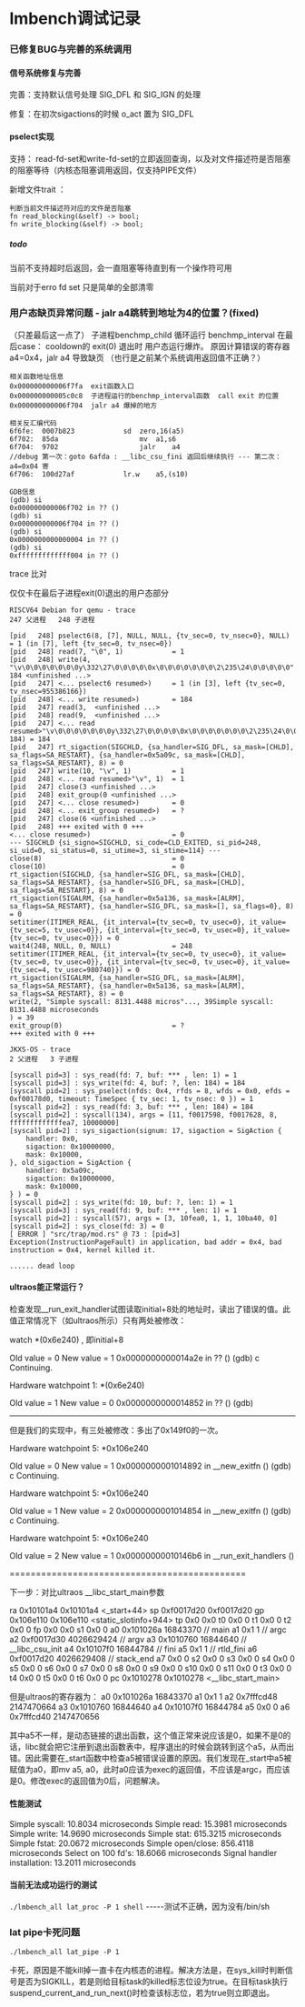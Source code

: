 # lmbench调试记录

### 已修复BUG与完善的系统调用

#### 信号系统修复与完善

完善：支持默认信号处理 SIG_DFL 和 SIG_IGN 的处理

修复：在初次sigactions的时候 o_act 置为 SIG_DFL

#### pselect实现

支持：
read-fd-set和write-fd-set的立即返回查询，以及对文件描述符是否阻塞的阻塞等待（内核态阻塞调用返回，仅支持PIPE文件）

新增文件trait ：

```
判断当前文件描述符对应的文件是否阻塞
fn read_blocking(&self) -> bool;
fn write_blocking(&self) -> bool;
```

##### todo

当前不支持超时后返回，会一直阻塞等待直到有一个操作符可用

当前对于erro fd set 只是简单的全部清零

### 用户态缺页异常问题 - jalr a4跳转到地址为4的位置？(fixed)

（只差最后这一点了）
子进程benchmp_child
循环运行 benchmp_interval
在最后case： cooldown的 exit(0) 退出时 用户态运行爆炸。 原因计算错误的寄存器 a4=0x4，jalr a4 导致缺页  （也行是之前某个系统调用返回值不正确？）

```
相关函数地址信息
0x000000000006f7fa  exit函数入口
0x000000000005c0c8  子进程运行的benchmp_interval函数  call exit 的位置
0x000000000006f704  jalr a4 爆掉的地方
```

```
相关反汇编代码
6f6fe:	0007b823          	sd	zero,16(a5)
6f702:	85da                	mv	a1,s6
6f704:	9702                	jalr	a4                        //debug 第一次：goto 6afda : __libc_csu_fini 返回后继续执行 --- 第二次：a4=0x04 寄
6f706:	100d27af          	lr.w	a5,(s10)   
```

```
GDB信息
(gdb) si
0x000000000006f702 in ?? ()
(gdb) si
0x000000000006f704 in ?? ()
(gdb) si
0x0000000000000004 in ?? ()
(gdb) si
0xfffffffffffff004 in ?? ()
```

trace 比对

仅仅卡在最后子进程exit(0)退出的用户态部分

```
RISCV64 Debian for qemu - trace
247 父进程   248 子进程

[pid   248] pselect6(8, [7], NULL, NULL, {tv_sec=0, tv_nsec=0}, NULL) = 1 (in [7], left {tv_sec=0, tv_nsec=0})
[pid   248] read(7, "\0", 1)            = 1
[pid   248] write(4, "\v\0\0\0\0\0\0\0y\332\27\0\0\0\0\0x\0\0\0\0\0\0\0\2\235\24\0\0\0\0\0"..., 184 <unfinished ...>
[pid   247] <... pselect6 resumed>)     = 1 (in [3], left {tv_sec=0, tv_nsec=955386166})
[pid   248] <... write resumed>)        = 184
[pid   247] read(3,  <unfinished ...>
[pid   248] read(9,  <unfinished ...>
[pid   247] <... read resumed>"\v\0\0\0\0\0\0\0y\332\27\0\0\0\0\0x\0\0\0\0\0\0\0\2\235\24\0\0\0\0\0"..., 184) = 184
[pid   247] rt_sigaction(SIGCHLD, {sa_handler=SIG_DFL, sa_mask=[CHLD], sa_flags=SA_RESTART}, {sa_handler=0x5a09c, sa_mask=[CHLD], sa_flags=SA_RESTART}, 8) = 0
[pid   247] write(10, "\v", 1)          = 1
[pid   248] <... read resumed>"\v", 1)  = 1
[pid   247] close(3 <unfinished ...>
[pid   248] exit_group(0 <unfinished ...>
[pid   247] <... close resumed>)        = 0
[pid   248] <... exit_group resumed>)   = ?
[pid   247] close(6 <unfinished ...>
[pid   248] +++ exited with 0 +++
<... close resumed>)                    = 0
--- SIGCHLD {si_signo=SIGCHLD, si_code=CLD_EXITED, si_pid=248, si_uid=0, si_status=0, si_utime=3, si_stime=114} ---
close(8)                                = 0
close(10)                               = 0
rt_sigaction(SIGCHLD, {sa_handler=SIG_DFL, sa_mask=[CHLD], sa_flags=SA_RESTART}, {sa_handler=SIG_DFL, sa_mask=[CHLD], sa_flags=SA_RESTART}, 8) = 0
rt_sigaction(SIGALRM, {sa_handler=0x5a136, sa_mask=[ALRM], sa_flags=SA_RESTART}, {sa_handler=SIG_DFL, sa_mask=[], sa_flags=0}, 8) = 0
setitimer(ITIMER_REAL, {it_interval={tv_sec=0, tv_usec=0}, it_value={tv_sec=5, tv_usec=0}}, {it_interval={tv_sec=0, tv_usec=0}, it_value={tv_sec=0, tv_usec=0}}) = 0
wait4(248, NULL, 0, NULL)               = 248
setitimer(ITIMER_REAL, {it_interval={tv_sec=0, tv_usec=0}, it_value={tv_sec=0, tv_usec=0}}, {it_interval={tv_sec=0, tv_usec=0}, it_value={tv_sec=4, tv_usec=980740}}) = 0
rt_sigaction(SIGALRM, {sa_handler=SIG_DFL, sa_mask=[ALRM], sa_flags=SA_RESTART}, {sa_handler=0x5a136, sa_mask=[ALRM], sa_flags=SA_RESTART}, 8) = 0
write(2, "Simple syscall: 8131.4488 micros"..., 39Simple syscall: 8131.4488 microseconds
) = 39
exit_group(0)                           = ?
+++ exited with 0 +++
```

```
JKXS-OS - trace
2 父进程   3 子进程

[syscall pid=3] : sys_read(fd: 7, buf: *** , len: 1) = 1
[syscall pid=3] : sys_write(fd: 4, buf: ?, len: 184) = 184
[syscall pid=2] : sys_pselect(nfds: 0x4, rfds = 8, wfds = 0x0, efds = 0xf00178d0, timeout: TimeSpec { tv_sec: 1, tv_nsec: 0 }) = 1
[syscall pid=2] : sys_read(fd: 3, buf: *** , len: 184) = 184
[syscall pid=2] : syscall(134), args = [11, f0017598, f0017628, 8, fffffffffffffea7, 10000000]
[syscall pid=2] : sys_sigaction(signum: 17, sigaction = SigAction {
    handler: 0x0,
    sigaction: 0x10000000,
    mask: 0x10000,
}, old_sigaction = SigAction {
    handler: 0x5a09c,
    sigaction: 0x10000000,
    mask: 0x10000,
} ) = 0
[syscall pid=2] : sys_write(fd: 10, buf: ?, len: 1) = 1
[syscall pid=3] : sys_read(fd: 9, buf: *** , len: 1) = 1
[syscall pid=2] : syscall(57), args = [3, 10fea0, 1, 1, 10ba40, 0]
[syscall pid=2] : sys_close(fd: 3) = 0
[ ERROR ] "src/trap/mod.rs" @ 73 : [pid=3] Exception(InstructionPageFault) in application, bad addr = 0x4, bad instruction = 0x4, kernel killed it.

...... dead loop

```

#### ultraos能正常运行？

检查发现__run_exit_handler试图读取initial+8处的地址时，读出了错误的值。此值正常情况下（如ultraos所示）只有两处被修改：

watch *(0x6e240) , 即initial+8

Old value = 0
New value = 1
0x0000000000014a2e in ?? ()
(gdb) c
Continuing.

Hardware watchpoint 1: *(0x6e240)

Old value = 1
New value = 0
0x0000000000014852 in ?? ()
(gdb)

---

但是我们的实现中，有三处被修改：多出了0x149f0的一次。

Hardware watchpoint 5: *0x106e240

Old value = 0
New value = 1
0x0000000001014892 in __new_exitfn ()
(gdb) c
Continuing.

Hardware watchpoint 5: *0x106e240

Old value = 1
New value = 2
0x0000000001014854 in __new_exitfn ()
(gdb) c
Continuing.

Hardware watchpoint 5: *0x106e240

Old value = 2
New value = 1
0x00000000010146b6 in __run_exit_handlers ()

=============================================

下一步：对比ultraos
__libc_start_main参数

ra             0x10101a4        0x10101a4 <_start+44>
sp             0xf0017d20       0xf0017d20
gp             0x106e110        0x106e110 <static_slotinfo+944>
tp             0x0      0x0
t0             0x0      0
t1             0x0      0
t2             0x0      0
fp             0x0      0x0
s1             0x0      0
a0             0x101026a        16843370     // main
a1             0x1      1                    // argc
a2             0xf0017d30       4026629424   // argv
a3             0x1010760        16844640     // __libc_csu_init
a4             0x10107f0        16844784     // fini
a5             0x1      1                    // rtld_fini
a6             0xf0017d20       4026629408   // stack_end
a7             0x0      0
s2             0x0      0
s3             0x0      0
s4             0x0      0
s5             0x0      0
s6             0x0      0
s7             0x0      0
s8             0x0      0
s9             0x0      0
s10            0x0      0
s11            0x0      0
t3             0x0      0
t4             0x0      0
t5             0x0      0
t6             0x0      0
pc             0x1010278        0x1010278 <__libc_start_main>

但是ultraos的寄存器为：
a0             0x101026a        16843370
a1             0x1      1
a2             0x7fffcd48       2147470664
a3             0x1010760        16844640
a4             0x10107f0        16844784
a5             0x0      0
a6             0x7fffcd40       2147470656

其中a5不一样，是动态链接的退出函数，这个值正常来说应该是0，如果不是0的话，libc就会把它注册到退出函数表中，程序退出的时候会跳转到这个a5，从而出错。因此需要在_start函数中检查a5被错误设置的原因。我们发现在_start中a5被赋值为a0，即mv a5, a0，此时a0应该为exec的返回值，不应该是argc，而应该是0。修改exec的返回值为0后，问题解决。

#### 性能测试

Simple syscall: 10.8034 microseconds
Simple read: 15.3981 microseconds
Simple write: 14.9690 microseconds
Simple stat: 615.3215 microseconds
Simple fstat: 20.0672 microseconds
Simple open/close: 856.4118 microseconds
Select on 100 fd's: 18.6066 microseconds
Signal handler installation: 13.2011 microseconds

#### 当前无法成功运行的测试

`./lmbench_all lat_proc -P 1 shell`  -----测试不正确，因为没有/bin/sh

### lat pipe卡死问题

`./lmbench_all lat_pipe -P 1`

卡死，原因是不能kill掉一直卡在内核态的进程。解决方法是，在sys_kill时判断信号是否为SIGKILL，若是则给目标task的killed标志位设为true。在目标task执行suspend_current_and_run_next()时检查该标志位，若为true则立即退出。
